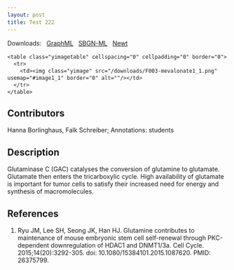 ```yaml
---
layout: post
title: Test 222
---
```

  
 <style type="text/css">
.tooltip {
  font-size:10pt;
  background-color:#FFFFCC;
  border:1px solid black;
  padding:2px
}
</style>
<style type="text/css">
.tooltip {
  position:absolute;
  display:none
}
</style>


<body>

<script type="text/javascript">
tooltip = null;
document.onmousemove = updateTooltip;
function updateTooltip(e) {
try {
if (document.all) {
if (document.documentElement && document.documentElement.scrollTop) { // Explorer 6 Strict
x = document.documentElement.scrollLeft + window.event.x;
y = document.documentElement.scrollTop + window.event.y;
}
else { // all other Explorers
x = document.body.scrollLeft + window.event.x;
y = document.body.scrollTop + window.event.y;
}
}
else {
x = e.pageX;
y = e.pageY;
}
if (tooltip != null) {
o = 20;
var sx, sy;
if (self.pageYOffset) { // all except Explorer
sx = self.pageXOffset;
sy = self.pageYOffset;
}
else if (document.documentElement && document.documentElement.scrollTop) { // Explorer 6 Strict
sx = document.documentElement.scrollLeft;
sy = document.documentElement.scrollTop;
}
else if (document.body) { // all other Explorers
sx = document.body.scrollLeft;
sy = document.body.scrollTop;
}
t = y + o + tooltip.offsetHeight;
w = sy + document.body.clientHeight;
if (t > w) {
y = y - o - tooltip.offsetHeight;
}
else {
y = y + o;
}
t = x + o + tooltip.offsetWidth;
w = sx + document.body.clientWidth;
if (t > w) {
x = x - o - tooltip.offsetWidth;
}
else {
x = x + o;
}
if ((tooltip.style.top == '' || tooltip.style.top == 0) && (tooltip.style.left == '' || tooltip.style.left == 0))
{
tooltip.style.width = tooltip.offsetWidth + 'px';
tooltip.style.height = tooltip.offsetHeight + 'px';
}
tooltip.style.left = x + "px";
tooltip.style.top = y + "px";
}
} catch (error) { error = null; }
}
function showTooltip(id) {
try {
tooltip = document.getElementById(id);
tooltip.style.display = "block";
} catch (error) { error = null; }
}
function hideTooltip() {
try {
tooltip.style.display = "none";
} catch (error) { error = null; }
}
</script>

Downloads: &nbsp; 
<a href="../downloads/F019-glutaminase.graphml">GraphML</a> &nbsp;
<a href="../downloads/F019-glutaminase-SBGNv02.sbgn">SBGN-ML</a> &nbsp;
<a href="http://web.newteditor.org/?URL=http://metabolismregulation.org/downloads/F019-glutaminase.sbgn">Newt</a> &nbsp;

<p align="middle">

<div class="tooltip" id="n1">CaMKKß</div>
<div class="tooltip" id="n2">CaM</div>
<div class="tooltip" id="n3">HMGCR</div>
<div class="tooltip" id="n5">AMPKα</div>
<div class="tooltip" id="n6">AMPKβ</div>
<div class="tooltip" id="n7">AMPKγ</div>
<div class="tooltip" id="n9">ACAT1/2</div>
<div class="tooltip" id="n10">HMGCR</div>
<div class="tooltip" id="n11">OR</div>
<div class="tooltip" id="n14">Acetyl-CoA</div>
<div class="tooltip" id="n15">Acetoacetyl-CoA</div>
<div class="tooltip" id="n17">HMG CoA</div>
<div class="tooltip" id="n18">Mevalonate</div>
<div class="tooltip" id="n21">HMGCS2</div>
<div class="tooltip" id="n23">CaM</div>
<div class="tooltip" id="n24">CaMKKß</div>
<div class="tooltip" id="n26">STRADα/β </div>
<div class="tooltip" id="n27">LKB1</div>
<div class="tooltip" id="n28">MO25α/β</div>
<div class="tooltip" id="n29">OR</div>
<div class="tooltip" id="n32">AMPKα</div>
<div class="tooltip" id="n33">AMPKγ</div>
<div class="tooltip" id="n34">AMPKβ</div>
<div class="tooltip" id="n36">OR</div>
<div class="tooltip" id="n37">PP2C</div>
<div class="tooltip" id="n40">PP2AC</div>
<div class="tooltip" id="n41">PP2ARA</div>
<div class="tooltip" id="n42">PP2ARB</div>
<div class="tooltip" id="n44">AMPKβ</div>
<div class="tooltip" id="n45">AMPKγ</div>
<div class="tooltip" id="n46">PP2AC</div>
<div class="tooltip" id="n47">PP2ARA</div>
<div class="tooltip" id="n49">PP2AC</div>
<div class="tooltip" id="n50">PP2ARA</div>
<div class="tooltip" id="n52">PP2ARB</div>
<div class="tooltip" id="n54">LKB1</div>
<div class="tooltip" id="n55">STRADα/β</div>
<div class="tooltip" id="n56">MO25α/β</div>
<div class="tooltip" id="n60">CaM</div>
<div class="tooltip" id="n61">AMPKα</div>
<div class="tooltip" id="n62">Ca++</div>
<div class="tooltip" id="n63">AMPKα</div>
<div class="tooltip" id="n64">AMPKγ</div>
<div class="tooltip" id="n65">AMPKβ</div>
<div class="tooltip" id="e49">4</div>

<map name="image1_1">
  <area shape="poly" coords="50,55,50,87,50,87,50,87,50,92,50,93,51,93,52,97,53,98,54,98,56,100,57,101,58,101,62,102,62,102,63,102,70,102,70,92,63,92,63,97,63,92,60,91,59,96,62,92,60,90,57,94,61,92,60,89,55,91,60,91,60,86,55,87,60,87,60,55,50,55,50,55" alt="" onmouseover="showTooltip('e49')" onmouseout="hideTooltip()"/>
  <area shape="rect" coords="35,15,75,55" alt="" onmouseover="showTooltip('n62')" onmouseout="hideTooltip()"/>
  <area shape="rect" coords="157,218,237,258" href="https://www.uniprot.org/uniprot/Q13131" alt="" onmouseover="showTooltip('n61')" onmouseout="hideTooltip()" target="_blank"/>
  <area shape="rect" coords="15,147,95,187" href="https://www.uniprot.org/uniprot/P0DP23" alt="" onmouseover="showTooltip('n60')" onmouseout="hideTooltip()" target="_blank"/>
  <area shape="rect" coords="948,141,1028,181" href="https://www.uniprot.org/uniprot/Q9Y376" alt="" onmouseover="showTooltip('n56')" onmouseout="hideTooltip()" target="_blank"/>
  <area shape="rect" coords="946,81,1031,121" href="https://www.uniprot.org/uniprot/Q7RTN6" alt="" onmouseover="showTooltip('n55')" onmouseout="hideTooltip()" target="_blank"/>
  <area shape="rect" coords="948,21,1028,61" href="https://www.uniprot.org/uniprot/Q15831" alt="" onmouseover="showTooltip('n54')" onmouseout="hideTooltip()" target="_blank"/>
  <area shape="rect" coords="184,594,264,634" href="https://www.uniprot.org/uniprot/P30154" alt="" onmouseover="showTooltip('n52')" onmouseout="hideTooltip()" target="_blank"/>
  <area shape="rect" coords="163,491,231,531" href="https://www.uniprot.org/uniprot/P30153" alt="" onmouseover="showTooltip('n50')" onmouseout="hideTooltip()" target="_blank"/>
  <area shape="rect" coords="163,444,231,484" href="https://www.uniprot.org/uniprot/P67775" alt="" onmouseover="showTooltip('n49')" onmouseout="hideTooltip()" target="_blank"/>
  <area shape="rect" coords="21,506,89,546" href="https://www.uniprot.org/uniprot/P30153" alt="" onmouseover="showTooltip('n47')" onmouseout="hideTooltip()" target="_blank"/>
  <area shape="rect" coords="21,429,89,469" href="https://www.uniprot.org/uniprot/P67775" alt="" onmouseover="showTooltip('n46')" onmouseout="hideTooltip()" target="_blank"/>
  <area shape="rect" coords="157,344,237,384" href="https://www.uniprot.org/uniprot/P54619" alt="" onmouseover="showTooltip('n45')" onmouseout="hideTooltip()" target="_blank"/>
  <area shape="rect" coords="157,281,237,321" href="https://www.uniprot.org/uniprot/Q9Y478" alt="" onmouseover="showTooltip('n44')" onmouseout="hideTooltip()" target="_blank"/>
  <area shape="rect" coords="649,305,729,345" href="https://www.uniprot.org/uniprot/Q9Y478" alt="" onmouseover="showTooltip('n65')" onmouseout="hideTooltip()" target="_blank"/>
  <area shape="rect" coords="738,305,818,345" href="https://www.uniprot.org/uniprot/P54619" alt="" onmouseover="showTooltip('n64')" onmouseout="hideTooltip()" target="_blank"/>
  <area shape="rect" coords="693,249,773,289" href="https://www.uniprot.org/uniprot/Q13131" alt="" onmouseover="showTooltip('n63')" onmouseout="hideTooltip()" target="_blank"/>
  <area shape="rect" coords="403,442,483,482" href="https://www.uniprot.org/uniprot/P30154" alt="" onmouseover="showTooltip('n42')" onmouseout="hideTooltip()" target="_blank"/>
  <area shape="rect" coords="403,555,483,595" href="https://www.uniprot.org/uniprot/P30153" alt="" onmouseover="showTooltip('n41')" onmouseout="hideTooltip()" target="_blank"/>
  <area shape="rect" coords="403,507,483,547" href="https://www.uniprot.org/uniprot/P67775" alt="" onmouseover="showTooltip('n40')" onmouseout="hideTooltip()" target="_blank"/>
  <area shape="rect" coords="629,442,709,482" href="https://www.uniprot.org/uniprot/Q8N3J5" alt="" onmouseover="showTooltip('n37')" onmouseout="hideTooltip()" target="_blank"/>
  <area shape="rect" coords="569,375,599,405" alt="" onmouseover="showTooltip('n36')" onmouseout="hideTooltip()"/>
  <area shape="rect" coords="358,305,438,345" href="https://www.uniprot.org/uniprot/Q9Y478" alt="" onmouseover="showTooltip('n34')" onmouseout="hideTooltip()" target="_blank"/>
  <area shape="rect" coords="448,305,528,345" href="https://www.uniprot.org/uniprot/P54619" alt="" onmouseover="showTooltip('n33')" onmouseout="hideTooltip()" target="_blank"/>
  <area shape="rect" coords="403,246,483,286" href="https://www.uniprot.org/uniprot/Q13131" alt="" onmouseover="showTooltip('n32')" onmouseout="hideTooltip()" target="_blank"/>
  <area shape="rect" coords="570,206,600,236" alt="" onmouseover="showTooltip('n29')" onmouseout="hideTooltip()"/>
  <area shape="rect" coords="659,102,727,142" href="https://www.uniprot.org/uniprot/Q9Y376" alt="" onmouseover="showTooltip('n28')" onmouseout="hideTooltip()" target="_blank"/>
  <area shape="rect" coords="693,49,773,89" href="https://www.uniprot.org/uniprot/Q15831" alt="" onmouseover="showTooltip('n27')" onmouseout="hideTooltip()" target="_blank"/>
  <area shape="rect" coords="737,102,817,142" href="https://www.uniprot.org/uniprot/Q7RTN6" alt="" onmouseover="showTooltip('n26')" onmouseout="hideTooltip()" target="_blank"/>
  <area shape="rect" coords="194,15,274,55" href="https://www.uniprot.org/uniprot/Q96RR4" alt="" onmouseover="showTooltip('n24')" onmouseout="hideTooltip()" target="_blank"/>
  <area shape="rect" coords="118,77,198,117" href="https://www.uniprot.org/uniprot/P0DP23" alt="" onmouseover="showTooltip('n23')" onmouseout="hideTooltip()" target="_blank"/>
  <area shape="rect" coords="1196,370,1276,410" href="https://www.uniprot.org/uniprot/P54868" alt="" onmouseover="showTooltip('n21')" onmouseout="hideTooltip()" target="_blank"/>
  <area shape="rect" coords="1276,548,1406,578" href="https://www.ebi.ac.uk/chebi/searchId.do?chebiId=CHEBI:25350" alt="" onmouseover="showTooltip('n18')" onmouseout="hideTooltip()" target="_blank"/>
  <area shape="rect" coords="1276,433,1406,463" href="https://www.ebi.ac.uk/chebi/searchId.do?chebiId=CHEBI:15467" alt="" onmouseover="showTooltip('n17')" onmouseout="hideTooltip()" target="_blank"/>
  <area shape="rect" coords="1395,300,1525,330" href="https://www.ebi.ac.uk/chebi/searchId.do?chebiId=CHEBI:15345" alt="" onmouseover="showTooltip('n15')" onmouseout="hideTooltip()" target="_blank"/>
  <area shape="rect" coords="1157,300,1287,330" href="https://www.ebi.ac.uk/chebi/searchId.do?chebiId=CHEBI:15351" alt="" onmouseover="showTooltip('n14')" onmouseout="hideTooltip()" target="_blank"/>
  <area shape="rect" coords="1007,415,1037,445" alt="" onmouseover="showTooltip('n11')" onmouseout="hideTooltip()"/>
  <area shape="rect" coords="1085,485,1165,525" href="https://www.uniprot.org/uniprot/P04035" alt="" onmouseover="showTooltip('n10')" onmouseout="hideTooltip()" target="_blank"/>
  <area shape="rect" coords="1301,210,1381,250" href="https://www.uniprot.org/uniprot/P24752" alt="" onmouseover="showTooltip('n9')" onmouseout="hideTooltip()" target="_blank"/>
  <area shape="rect" coords="1027,305,1107,345" href="https://www.uniprot.org/uniprot/P54619" alt="" onmouseover="showTooltip('n7')" onmouseout="hideTooltip()" target="_blank"/>
  <area shape="rect" coords="938,305,1018,345" href="https://www.uniprot.org/uniprot/Q9Y478" alt="" onmouseover="showTooltip('n6')" onmouseout="hideTooltip()" target="_blank"/>
  <area shape="rect" coords="982,249,1062,289" href="https://www.uniprot.org/uniprot/Q13131" alt="" onmouseover="showTooltip('n5')" onmouseout="hideTooltip()" target="_blank"/>
  <area shape="rect" coords="879,485,959,525" href="https://www.uniprot.org/uniprot/P04035" alt="" onmouseover="showTooltip('n3')" onmouseout="hideTooltip()" target="_blank"/>
  <area shape="rect" coords="403,103,483,143" href="https://www.uniprot.org/uniprot/P0DP23" alt="" onmouseover="showTooltip('n2')" onmouseout="hideTooltip()" target="_blank"/>
  <area shape="rect" coords="403,40,483,80" href="https://www.uniprot.org/uniprot/Q96RR4" alt="" onmouseover="showTooltip('n1')" onmouseout="hideTooltip()" target="_blank"/>
</map>


    <table class="yimagetable" cellspacing="0" cellpadding="0" border="0">
      <tr>
        <td><img class="yimage" src="/downloads/F003-mevalonate1_1.png" usemap="#image1_1" border="0" alt=""/></td>
      </tr>
    </table>

  </p>

<h2> Contributors </h2>

Hanna Borlinghaus, Falk Schreiber; Annotations: students  

<h2> Description </h2>

Glutaminase C (GAC) catalyses the conversion of glutamine to glutamate. Glutamate then enters the tricarboxylic cycle. High availability of glutamate is important for tumor cells to satisfy their increased need for energy and synthesis of macromolecules.

<h2>References </h2>

<ol>
 <li>Ryu JM, Lee SH, Seong JK, Han HJ. Glutamine contributes to maintenance of mouse embryonic stem cell self-renewal through PKC-dependent downregulation of HDAC1 and DNMT1/3a. Cell Cycle. 2015;14(20):3292-305. doi: 10.1080/15384101.2015.1087620. PMID: 26375799.
</li>
   </ol>
